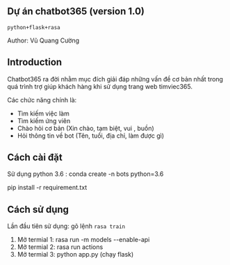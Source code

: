 ## Dự án chatbot365 (version 1.0)
`python+flask+rasa`

Author: Vũ Quang Cường
## Introduction


Chatbot365 ra đời nhằm mục đích giải đáp những vấn đề cơ bản nhất trong quá trình trợ giúp khách hàng khi sử dụng trang web timviec365.


Các chức năng chính là:
+ Tìm kiếm việc làm
+ Tìm kiếm ứng viên
+ Chào hỏi cơ bản (Xin chào, tạm biệt, vui , buồn)
+ Hỏi thông tin về bot (Tên, tuổi, địa chỉ, làm được gì)
## Cách cài đặt 


Sử dụng python 3.6 : conda create -n bots python=3.6

pip install -r requirement.txt
## Cách sử dụng

Lần đầu tiên sử dụng: 
gõ lệnh `rasa train`
1. Mở termial 1: rasa run -m models --enable-api
2. Mở termial 2: rasa run actions
3. Mở termial 3: python app.py (chạy flask)



